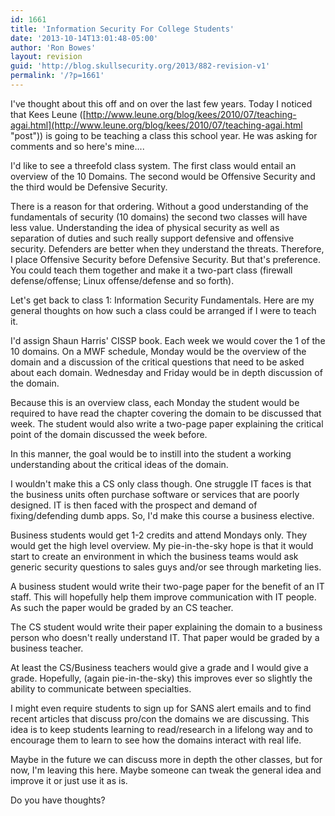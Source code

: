 ```yaml
---
id: 1661
title: 'Information Security For College Students'
date: '2013-10-14T13:01:48-05:00'
author: 'Ron Bowes'
layout: revision
guid: 'http://blog.skullsecurity.org/2013/882-revision-v1'
permalink: '/?p=1661'
---
```


I've thought about this off and on over the last few years. Today I noticed that Kees Leune ([http://www.leune.org/blog/kees/2010/07/teaching-agai.html](http://www.leune.org/blog/kees/2010/07/teaching-agai.html "post")) is going to be teaching a class this school year. He was asking for comments and so here's mine....

I'd like to see a threefold class system. The first class would entail an overview of the 10 Domains. The second would be Offensive Security and the third would be Defensive Security.

There is a reason for that ordering. Without a good understanding of the fundamentals of security (10 domains) the second two classes will have less value. Understanding the idea of physical security as well as separation of duties and such really support defensive and offensive security. Defenders are better when they understand the threats. Therefore, I place Offensive Security before Defensive Security. But that's preference. You could teach them together and make it a two-part class (firewall defense/offense; Linux offense/defense and so forth).  
  
Let's get back to class 1: Information Security Fundamentals. Here are my general thoughts on how such a class could be arranged if I were to teach it.

I'd assign Shaun Harris' CISSP book. Each week we would cover the 1 of the 10 domains. On a MWF schedule, Monday would be the overview of the domain and a discussion of the critical questions that need to be asked about each domain. Wednesday and Friday would be in depth discussion of the domain.

Because this is an overview class, each Monday the student would be required to have read the chapter covering the domain to be discussed that week. The student would also write a two-page paper explaining the critical point of the domain discussed the week before.

In this manner, the goal would be to instill into the student a working understanding about the critical ideas of the domain.

I wouldn't make this a CS only class though. One struggle IT faces is that the business units often purchase software or services that are poorly designed. IT is then faced with the prospect and demand of fixing/defending dumb apps. So, I'd make this course a business elective.

Business students would get 1-2 credits and attend Mondays only. They would get the high level overview. My pie-in-the-sky hope is that it would start to create an environment in which the business teams would ask generic security questions to sales guys and/or see through marketing lies.

A business student would write their two-page paper for the benefit of an IT staff. This will hopefully help them improve communication with IT people. As such the paper would be graded by an CS teacher.

The CS student would write their paper explaining the domain to a business person who doesn't really understand IT. That paper would be graded by a business teacher.

At least the CS/Business teachers would give a grade and I would give a grade. Hopefully, (again pie-in-the-sky) this improves ever so slightly the ability to communicate between specialties.

I might even require students to sign up for SANS alert emails and to find recent articles that discuss pro/con the domains we are discussing. This idea is to keep students learning to read/research in a lifelong way and to encourage them to learn to see how the domains interact with real life.

Maybe in the future we can discuss more in depth the other classes, but for now, I'm leaving this here. Maybe someone can tweak the general idea and improve it or just use it as is.

Do you have thoughts?